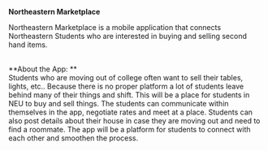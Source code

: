 **Northeastern Marketplace**
<br>

Northeastern Marketplace is a mobile application that connects Northeastern Students who are interested in buying and selling second hand items. <br><br>


**About the App: ** <br>
Students who are moving out of college often want to sell their tables, lights, etc.. Because there is no proper platform a lot of students leave behind many of their things and shift. This will be a place for students in NEU to buy and sell things. The students can communicate within themselves in the app, negotiate rates and meet at a place. Students can also post details about their house in case they are moving out and need to find a roommate. The app will be a platform for students to connect with each other and smoothen the process.<br>
